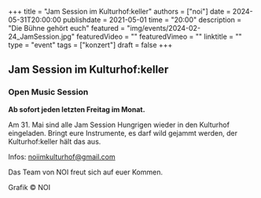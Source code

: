 +++
title = "Jam Session im Kulturhof:keller"
authors = ["noi"]
date = 2024-05-31T20:00:00
publishdate = 2021-05-01
time = "20:00"
description = "Die Bühne gehört euch"
featured = "img/events/2024-02-24_JamSession.jpg"
featuredVideo = ""
featuredVimeo = ""
linktitle = ""
type = "event"
tags = ["konzert"]
draft = false
+++


## Jam Session im Kulturhof:keller
### Open Music Session

**Ab sofort jeden letzten Freitag im Monat.**

Am 31. Mai sind alle Jam Session Hungrigen wieder in den Kulturhof eingeladen. Bringt eure Instrumente, es darf wild gejammt werden, der Kulturhof:keller hält das aus.


Infos: noiimkulturhof@gmail.com

Das Team von NOI freut sich auf euer Kommen.

Grafik © NOI

